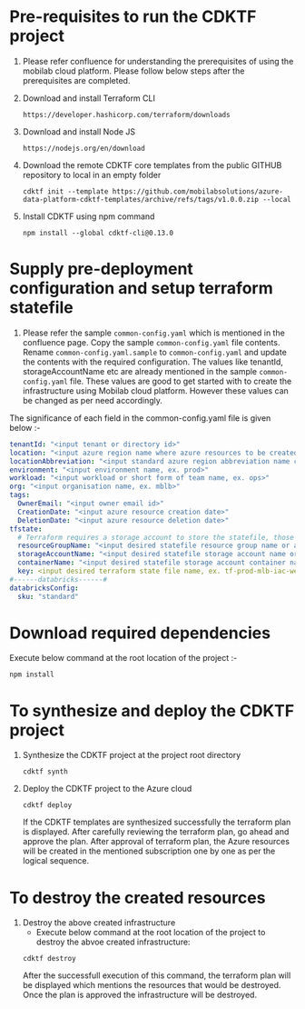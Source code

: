 # Pre-requisites to run the CDKTF project

1. Please refer confluence for understanding the prerequisites of using the mobilab cloud platform. Please follow below steps after the prerequisites are completed.

2. Download and install Terraform CLI
      ```
      https://developer.hashicorp.com/terraform/downloads
      ``` 
3. Download and install Node JS
      ```
      https://nodejs.org/en/download
      ``` 
4. Download the remote CDKTF core templates from the public GITHUB repository to local in an empty folder
      ```
      cdktf init --template https://github.com/mobilabsolutions/azure-data-platform-cdktf-templates/archive/refs/tags/v1.0.0.zip --local
      ```
5. Install CDKTF using npm command
      ```
      npm install --global cdktf-cli@0.13.0
      ```
  
# Supply pre-deployment configuration and setup terraform statefile

1. Please refer the sample `common-config.yaml` which is mentioned in the confluence page. Copy the sample `common-config.yaml` file contents. Rename `common-config.yaml.sample` to `common-config.yaml` and update the contents with the required configuration. The values like tenantId, storageAccountName etc are already mentioned in the sample `common-config.yaml` file. These values are good to get started with to create the infrastructure using Mobilab cloud platform. However these values can be changed as per need accordingly.

The significance of each field in the common-config.yaml file is given below :- 

```yaml
tenantId: "<input tenant or directory id>"
location: "<input azure region name where azure resources to be created, ex. westeurope>"
locationAbbreviation: "<input standard azure region abbreviation name corresponding to above location, ex. weu>"
environment: "<input environment name, ex. prod>"
workload: "<input workload or short form of team name, ex. ops>"
org: "<input organisation name, ex. mblb>"
tags:
  OwnerEmail: "<input owner email id>"
  CreationDate: "<input azure resource creation date>"
  DeletionDate: "<input azure resource deletion date>"
tfstate:
  # Terraform requires a storage account to store the statefile, those info goes here; either you can create new resources or use the existing one
  resourceGroupName: "<input desired statefile resource group name or already created one, ex. rg-prod-mlb-iac-westeurope>"
  storageAccountName: "<input desired statefile storage account name or already created one, ex. stprodmlbiacopsweu>"
  containerName: "<input desired statefile storage account container name or already created one, ex. tfstate>"
  key: <input desired terraform state file name, ex. tf-prod-mlb-iac-weu.tfstate>
#------databricks------#
databricksConfig:
  sku: "standard"
 ```
      
# Download required dependencies

Execute below command at the root location of the project :- 

```
npm install
```

# To synthesize and deploy the CDKTF project

  1) Synthesize the CDKTF project at the project root directory
      ```
      cdktf synth
      ```
  2) Deploy the CDKTF project to the Azure cloud
      ```
      cdktf deploy
      ```
      If the CDKTF templates are synthesized successfully the terraform plan is displayed.
      After carefully reviewing the terraform plan, go ahead and approve the plan.
      After approval of terraform plan, the Azure resources will be created in the mentioned
      subscription one by one as per the logical sequence.

# To destroy the created resources
  1) Destroy the above created infrastructure
     - Execute below command at the root location of the project to destroy the abvoe created infrastructure:
      ```
      cdktf destroy
      ```
     After the successfull execution of this command, the terraform plan will be displayed which mentions 
     the resources that would be destroyed. Once the plan is approved the infrastructure will be destroyed.
